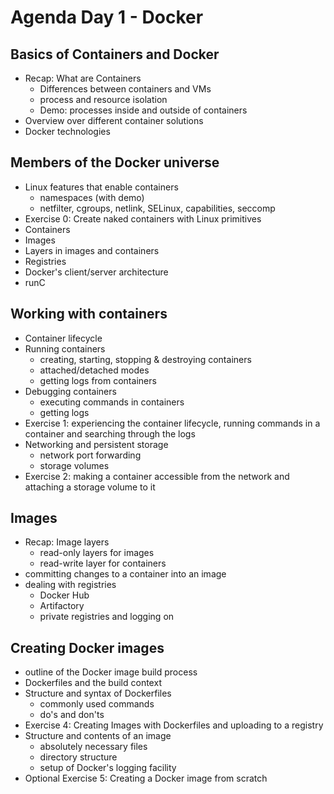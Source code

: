 # Agenda Day 1 - Docker

## Basics of Containers and Docker
* Recap: What are Containers
  * Differences between containers and VMs
  * process and resource isolation
  * Demo: processes inside and outside of containers
* Overview over different container solutions
* Docker technologies

## Members of the Docker universe
* Linux features that enable containers
  * namespaces (with demo)
  * netfilter, cgroups, netlink, SELinux, capabilities, seccomp
* Exercise 0: Create naked containers with Linux primitives
* Containers
* Images
* Layers in images and containers
* Registries
* Docker's client/server architecture
* runC

## Working with containers
* Container lifecycle
* Running containers
  * creating, starting, stopping & destroying containers
  * attached/detached modes
  * getting logs from containers
* Debugging containers
  * executing commands in containers
  * getting logs
* Exercise 1: experiencing the container lifecycle, running commands in a container and searching through the logs
* Networking and persistent storage
  * network port forwarding
  * storage volumes
* Exercise 2: making a container accessible from the network and attaching a storage volume to it

## Images
* Recap: Image layers
  * read-only layers for images
  * read-write layer for containers
* committing changes to a container into an image
* dealing with registries
  * Docker Hub
  * Artifactory
  * private registries and logging on

## Creating Docker images
* outline of the Docker image build process
* Dockerfiles and the build context
* Structure and syntax of Dockerfiles
  * commonly used commands
  * do's and don'ts
* Exercise 4: Creating Images with Dockerfiles and uploading to a registry
* Structure and contents of an image
  * absolutely necessary files
  * directory structure
  * setup of Docker's logging facility
* Optional Exercise 5: Creating a Docker image from scratch
